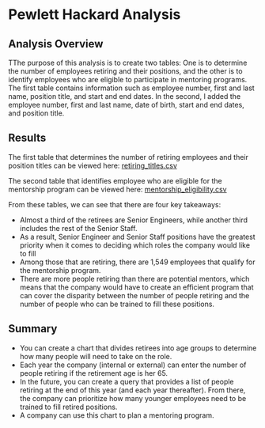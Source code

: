 # Pewlett Hackard Analysis

## Analysis Overview

TThe purpose of this analysis is to create two tables:
One is to determine the number of employees retiring and their positions, and the other is to identify employees who are eligible to participate in mentoring programs. The first table contains information such as employee number, first and last name, position title, and start and end dates. In the second, I added the employee number, first and last name, date of birth, start and end dates, and position title.

## Results

The first table that determines the number of retiring employees and their position titles can be viewed here: [retiring_titles.csv]('https://github.com/hakeem235/Pewlett-Hackard-Analysis/blob/main/Resources/Data/retirng_titles.csv')

The second table that identifies employee who are eligible for the mentorship program can be viewed here: [mentorship_eligibility.csv]('https://github.com/hakeem235/Pewlett-Hackard-Analysis/blob/main/Resources/Data/mentorship_eligibilty.csv')

From these tables, we can see that there are four key takeaways: 
- Almost a third of the retirees are Senior Engineers, while another third includes the rest of the Senior Staff.
 - As a result, Senior Engineer and Senior Staff positions have the greatest priority when it comes to deciding which roles the company would like to fill
 - Among those that are retiring, there are 1,549 employees that qualify for the mentorship program. 
 - There are more people retiring than there are potential mentors, which means that the company would have to create an efficient program that can cover the disparity between the number of people retiring and the number of people who can be trained to fill these positions.

 ## Summary

 - You can create a chart that divides retirees into age groups to determine how many people will need to take on the role.
- Each year the company (internal or external) can enter the number of people retiring if the retirement age is her 65.
- In the future, you can create a query that provides a list of people retiring at the end of this year (and each year thereafter).
From there, the company can prioritize how many younger employees need to be trained to fill retired positions.
- A company can use this chart to plan a mentoring program.